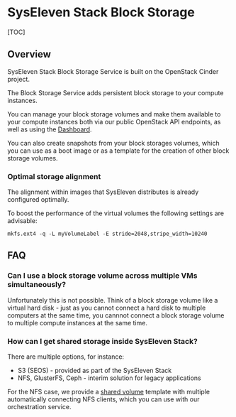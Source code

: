 # SysEleven Stack Block Storage

[TOC]

## Overview

SysEleven Stack Block Storage Service is built on the OpenStack Cinder project.

The Block Storage Service adds persistent block storage to your compute instances.

You can manage your block storage volumes and make them available to your compute instances both via our public OpenStack API endpoints, as well as using the [Dashboard](https://dashboard.cloud.syseleven.net).

You can also create snapshots from your block storages volumes, which you can use as a boot image or as a template for the creation of other block storage volumes.

### Optimal storage alignment

The alignment within images that SysEleven distributes is already configured optimally.

To boost the performance of the virtual volumes the following settings are advisable:

```shell
mkfs.ext4 -q -L myVolumeLabel -E stride=2048,stripe_width=10240
```

## FAQ

### Can I use a block storage volume across multiple VMs simultaneously?

Unfortunately this is not possible. Think of a block storage volume like a virtual hard disk - just as you cannot connect a hard disk to multiple computers at the same time, you cannnot connect a block storage volume to multiple compute instances at the same time.

### How can I get shared storage inside SysEleven Stack?

There are multiple options, for instance:

 * S3 (SEOS) - provided as part of the SysEleven Stack
 * NFS, GlusterFS, Ceph - interim solution for legacy applications

For the NFS case, we provide a [shared volume](https://github.com/syseleven/heat-examples/tree/master/sharedVolume) template with multiple automatically connecting NFS clients, which you can use with our orchestration service.
